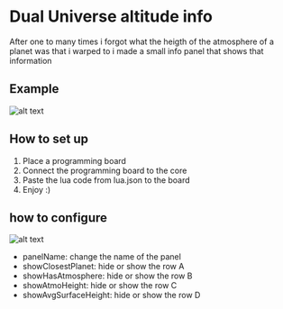 # Dual Universe altitude info
After one to many times i forgot what the heigth of the atmosphere of a planet was that i warped to i made a small info panel that shows that information


## Example
![alt text](https://raw.githubusercontent.com/rohimma/du-altitude-info/main/altitude-info.png?raw=true "example image")

## How to set up

1. Place a programming board
2. Connect the programming board to the core
3. Paste the lua code from lua.json to the board
4. Enjoy :)

## how to configure

![alt text](https://raw.githubusercontent.com/rohimma/du-altitude-info/main/altitude-info-abcd.png?raw=true "example image")
- panelName: change the name of the panel
- showClosestPlanet: hide or show the row A
- showHasAtmosphere: hide or show the row B
- showAtmoHeight: hide or show the row C
- showAvgSurfaceHeight: hide or show the row D
